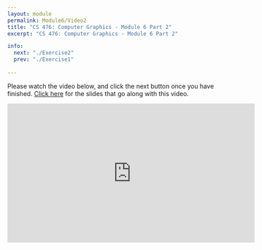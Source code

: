 ```yaml
---
layout: module
permalink: Module6/Video2
title: "CS 476: Computer Graphics - Module 6 Part 2"
excerpt: "CS 476: Computer Graphics - Module 6 Part 2"

info:
  next: "./Exercise2"
  prev: "./Exercise1"
  
---
```


Please watch the video below, and click the next button once you have finished. <a href = "../slides/2DMatrix.pdf">Click here</a> for the slides that go along with this video.

<iframe width="560" height="315" src="https://www.youtube.com/embed/1Uon5eHPQdI" frameborder="0" allow="accelerometer; autoplay; clipboard-write; encrypted-media; gyroscope; picture-in-picture" allowfullscreen></iframe>